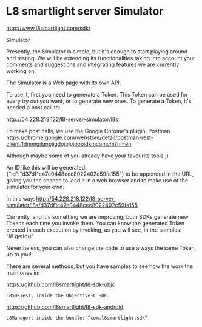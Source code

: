 L8 smartlight server Simulator
===================

http://www.l8smartlight.com/sdk/

Simulator

Presently, the Simulator is simple, but it's enough to start playing around and testing. 
We will be extending its functionalities taking into account your comments and suggestions and integrating features we are currently working on.

The Simulator is a Web page with its own API. 

To use it, first you need to generate a Token. This Token can be used for every try out you want, or to generate new ones. To generate a Token, it's needed a post call to:

http://54.228.218.122/l8-server-simulator/l8s

To make post calls, we use the Google Chrome's plugin: Postman
https://chrome.google.com/webstore/detail/postman-rest-client/fdmmgilgnpjigdojojpjoooidkmcomcm?hl=en

Although maybe some of you already have your favourite tools ;)

An ID like this will be generated: {"id":"d37df1c47e0448cec8022402c59fa155"} to be appended in the URL, giving you the chance to load it in a web browser and to make use of the simulator for your own. 

In this way:
http://54.228.218.122/l8-server-simulator/l8s/d37df1c47e0448cec8022402c59fa155

Currently, and it's something we are improving, both SDKs generate new Tokens each time you invoke them. You can know the generated Token created in each execution by invoking, as you will see, in the samples: "l8.getId()"

Nevertheless, you can also change the code to use always the same Token, up to you!

There are several methods, but you have samples to see how the work the main ones in:

https://github.com/l8smartlight/l8-sdk-objc

    L8SDKTest, inside the Objective-C SDK.
    
https://github.com/l8smartlight/l8-sdk-android

    L8Manager, inside the bundle: “com.l8smartlight.sdk”.



